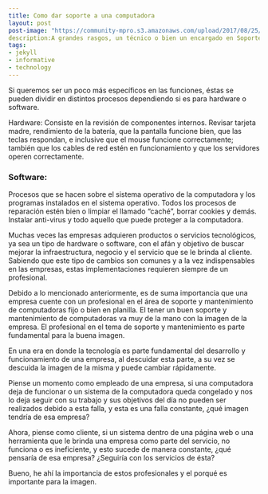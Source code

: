 ```yaml
---
title: Como dar soporte a una computadora 
layout: post
post-image: "https://community-mpro.s3.amazonaws.com/upload/2017/08/25/e0bea0512b138a9cd8ccf64c8292284b.jpg"
description:A grandes rasgos, un técnico o bien un encargado en Soporte y Mantenimiento de Computadoras se forma para poder instalar, poner en funcionamiento, operar, interconectar y dar mantenimiento a equipos de cómputo; aplicando normas y especificaciones técnicas 
tags:
- jekyll
- informative
- technology
---
```


Si queremos ser un poco más específicos en las funciones, éstas se pueden dividir en distintos procesos dependiendo si es para hardware o software.

Hardware: Consiste en la revisión de componentes internos. Revisar tarjeta madre, rendimiento de la batería, que la pantalla funcione bien, que las teclas respondan, e inclusive que el mouse funcione correctamente; también que los cables de red estén en funcionamiento y que los servidores operen correctamente.



### Software: 
Procesos que se hacen sobre el sistema operativo de la computadora y los programas instalados en el sistema operativo. Todos los procesos de reparación estén bien o limpiar el llamado “caché”, borrar cookies y demás. Instalar anti-virus y todo aquello que puede proteger a la computadora.

Muchas veces las empresas adquieren productos o servicios tecnológicos, ya sea un tipo de hardware o software, con el afán y objetivo de buscar mejorar la infraestructura, negocio y el servicio que se le brinda al cliente. Sabiendo que este tipo de cambios son comunes y a la vez indispensables en las empresas, estas implementaciones requieren siempre de un profesional.

Debido a lo mencionado anteriormente, es de suma importancia que una empresa cuente con un profesional en el área de soporte y mantenimiento de computadoras fijo o bien en planilla.
El tener un buen soporte y mantenimiento de computadoras va muy de la mano con la imagen de la empresa. El profesional en el tema de soporte y mantenimiento es parte fundamental para la buena imagen.

En una era en donde la tecnología es parte fundamental del desarrollo y funcionamiento de una empresa, al descuidar esta parte, a su vez se descuida la imagen de la misma y puede cambiar rápidamente.

Piense un momento como empleado de una empresa, si una computadora deja de funcionar o un sistema de la computadora queda congelado y nos lo deja seguir con su trabajo y sus objetivos del día no pueden ser realizados debido a esta falla, y esta es una falla constante, ¿qué imagen tendría de esa empresa?

Ahora, piense como cliente, si un sistema dentro de una página web o una herramienta que le brinda una empresa como parte del servicio, no funciona o es ineficiente, y esto sucede de manera constante, ¿qué pensaría de esa empresa? ¿Seguiría con los servicios de ésta?

Bueno, he ahí la importancia de estos profesionales y el porqué es importante para la imagen.
